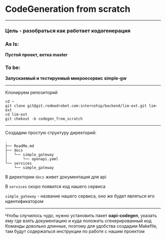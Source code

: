 # CodeGeneration from scratch

---

### Цель - разобраться как работает кодогенерация

### As Is:
**Пустой проект, ветка master**

### To be:
**Запускаемый и тестируемый микроесервис simple-gw**

---
Клонируем репозиторий
```
cd ~
git clone git@git.redmadrobot.com:internship/backend/lim-ext.git lim-ext
cd lim-ext
git chekout -b codegen_from_scratch
```
---

Создадим простую структуру директорий:
```
.
├── ReadMe.md
├── docs
│   └── simple_gateway
│       └── openapi.yaml
└── services
    └── simple_gateway
```

В директории `docs` живет документация для api

В `services` скоро появится код нашего сервиса

`simple_gateway` - название нашего сервиса, оно же будет являться его идентификатором

---
Чтобы случилось чудо, нужно установить пакет **oapi-codegen**, указать ему где взять документацию и куда положить сгенерированный код
Команды довольно длинные, поэтому для удобства создадим Makefile, там будут содержаться инструкции по работе с нашим проектом


